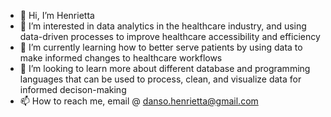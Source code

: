 - 👋 Hi, I’m Henrietta
- 👀 I’m interested in data analytics in the healthcare industry, and using data-driven processes to improve healthcare accessibility and efficiency 
- 🌱 I’m currently learning how to better serve patients by using data to make informed changes to healthcare workflows
- 💞️ I’m looking to learn more about different database and programming languages that can be used to process, clean, and visualize data for informed decison-making
- 📫 How to reach me, email @ danso.henrietta@gmail.com

<!---
hdanso/hdanso is a ✨ special ✨ repository because its `README.md` (this file) appears on your GitHub profile.
You can click the Preview link to take a look at your changes.
--->
